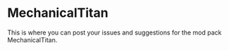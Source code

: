 MechanicalTitan
===============
This is where you can post your issues and suggestions for the mod pack MechanicalTitan.
